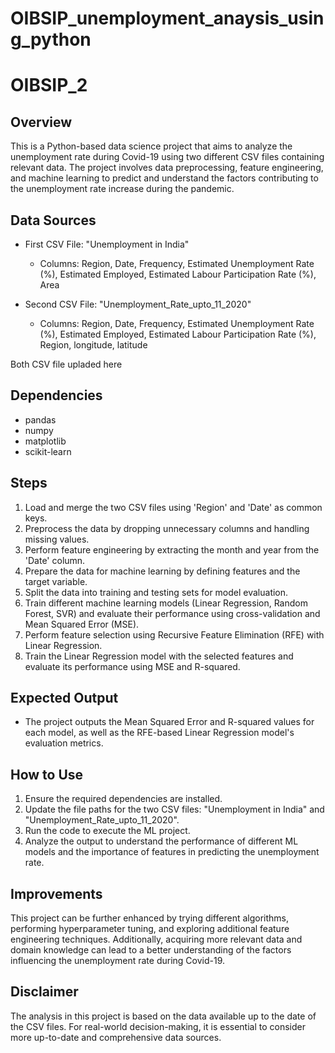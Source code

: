 # OIBSIP_unemployment_anaysis_using_python
# OIBSIP_2

## Overview
This is a Python-based data science project that aims to analyze the unemployment rate during Covid-19 using two different CSV files containing relevant data. The project involves data preprocessing, feature engineering, and machine learning to predict and understand the factors contributing to the unemployment rate increase during the pandemic.

## Data Sources
- First CSV File: "Unemployment in India"
  - Columns: Region, Date, Frequency, Estimated Unemployment Rate (%), Estimated Employed, Estimated Labour Participation Rate (%), Area
  
- Second CSV File: "Unemployment_Rate_upto_11_2020"
  - Columns: Region, Date, Frequency, Estimated Unemployment Rate (%), Estimated Employed, Estimated Labour Participation Rate (%), Region, longitude, latitude

Both CSV file upladed here

## Dependencies
- pandas
- numpy
- matplotlib
- scikit-learn

## Steps
1. Load and merge the two CSV files using 'Region' and 'Date' as common keys.
2. Preprocess the data by dropping unnecessary columns and handling missing values.
3. Perform feature engineering by extracting the month and year from the 'Date' column.
4. Prepare the data for machine learning by defining features and the target variable.
5. Split the data into training and testing sets for model evaluation.
6. Train different machine learning models (Linear Regression, Random Forest, SVR) and evaluate their performance using cross-validation and Mean Squared Error (MSE).
7. Perform feature selection using Recursive Feature Elimination (RFE) with Linear Regression.
8. Train the Linear Regression model with the selected features and evaluate its performance using MSE and R-squared.

## Expected Output
- The project outputs the Mean Squared Error and R-squared values for each model, as well as the RFE-based Linear Regression model's evaluation metrics.

## How to Use
1. Ensure the required dependencies are installed.
2. Update the file paths for the two CSV files: "Unemployment in India" and "Unemployment_Rate_upto_11_2020".
3. Run the code to execute the ML project.
4. Analyze the output to understand the performance of different ML models and the importance of features in predicting the unemployment rate.

## Improvements
This project can be further enhanced by trying different algorithms, performing hyperparameter tuning, and exploring additional feature engineering techniques. Additionally, acquiring more relevant data and domain knowledge can lead to a better understanding of the factors influencing the unemployment rate during Covid-19.

## Disclaimer
The analysis in this project is based on the data available up to the date of the CSV files. For real-world decision-making, it is essential to consider more up-to-date and comprehensive data sources.

